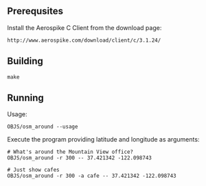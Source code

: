 
Prerequsites
----------------------------------------------------------------

Install the Aerospike C Client from the download page:

    http://www.aerospike.com/download/client/c/3.1.24/


Building
----------------------------------------------------------------

    make
    

Running
----------------------------------------------------------------

Usage:

    OBJS/osm_around --usage

Execute the program providing latitude and longitude as arguments:

    # What's around the Mountain View office?
    OBJS/osm_around -r 300 -- 37.421342 -122.098743

    # Just show cafes
    OBJS/osm_around -r 300 -a cafe -- 37.421342 -122.098743
